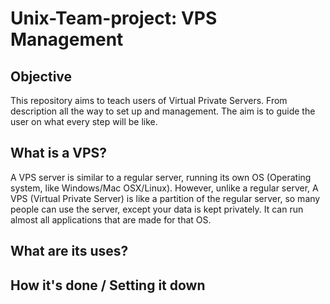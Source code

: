 # Unix-Team-project: VPS Management

## Objective

This repository aims to teach users of Virtual Private Servers.
From description all the way to set up and management. The aim 
is to guide the user on what every step will be like.

## What is a VPS?

A VPS server is similar to a regular server, running its own OS (Operating system, like Windows/Mac OSX/Linux). However, unlike a regular server, A VPS (Virtual Private Server) is like a partition of the regular server, so many people can use the server, except your data is kept privately. It can run almost all applications that are made for that OS. 

## What are its uses? 



## How it's done / Setting it down

